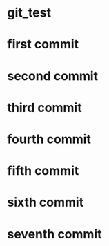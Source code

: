 # git_test

# first commit

# second commit

# third commit

# fourth commit

# fifth commit

# sixth commit

# seventh commit